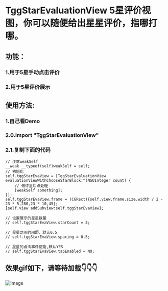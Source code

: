 #  TggStarEvaluationView 5星评价视图，你可以随便给出星星评价，指哪打哪。
## 功能：
###  1.用于5星手动点击评价
###  2.用于5星评价展示
## 使用方法:
### 1.自己看Demo
### 2.0.import "TggStarEvaluationView"
### 2.1.复制下面的代码
    // 注意weakSelf
    __weak __typeof(self)weakSelf = self;
    // 初始化
    self.tggStarEvaView = [TggStarEvaluationView evaluationViewWithChooseStarBlock:^(NSUInteger count) {
        // 做评星后点处理
        [weakSelf something];
    }];
    self.tggStarEvaView.frame = (CGRect){self.view.frame.size.width / 2 - 23 * 5,280,23 * 10,45};
    [self.view addSubview:self.tggStarEvaView];

    // 设置展示的星星数量
    // self.tggStarEvaView.starCount = 3;
    
    // 星星之间的间距，默认0.5
    // self.tggStarEvaView.spacing = 0.5;
    
    // 星星的点击事件使能,默认YES
    // self.tggStarEvaView.tapEnabled = NO;

## 效果gif如下，请等待加载👇👇👇
![image](https://raw.githubusercontent.com/BigBagFind/TggStarEvaluationViewDemo/master/ScreenShots/tggStarEvaMovie.gif)


    
